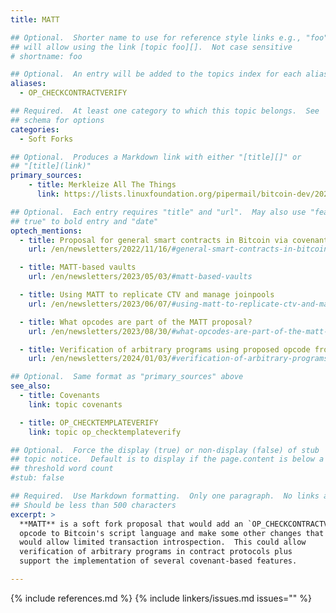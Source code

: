 ```yaml
---
title: MATT

## Optional.  Shorter name to use for reference style links e.g., "foo"
## will allow using the link [topic foo][].  Not case sensitive
# shortname: foo

## Optional.  An entry will be added to the topics index for each alias
aliases:
  - OP_CHECKCONTRACTVERIFY

## Required.  At least one category to which this topic belongs.  See
## schema for options
categories:
  - Soft Forks

## Optional.  Produces a Markdown link with either "[title][]" or
## "[title](link)"
primary_sources:
    - title: Merkleize All The Things
      link: https://lists.linuxfoundation.org/pipermail/bitcoin-dev/2022-November/021182.html

## Optional.  Each entry requires "title" and "url".  May also use "feature:
## true" to bold entry and "date"
optech_mentions:
  - title: Proposal for general smart contracts in Bitcoin via covenants
    url: /en/newsletters/2022/11/16/#general-smart-contracts-in-bitcoin-via-covenants

  - title: MATT-based vaults
    url: /en/newsletters/2023/05/03/#matt-based-vaults

  - title: Using MATT to replicate CTV and manage joinpools
    url: /en/newsletters/2023/06/07/#using-matt-to-replicate-ctv-and-manage-joinpools

  - title: What opcodes are part of the MATT proposal?
    url: /en/newsletters/2023/08/30/#what-opcodes-are-part-of-the-matt-proposal

  - title: Verification of arbitrary programs using proposed opcode from MATT
    url: /en/newsletters/2024/01/03/#verification-of-arbitrary-programs-using-proposed-opcode-from-matt

## Optional.  Same format as "primary_sources" above
see_also:
  - title: Covenants
    link: topic covenants

  - title: OP_CHECKTEMPLATEVERIFY
    link: topic op_checktemplateverify

## Optional.  Force the display (true) or non-display (false) of stub
## topic notice.  Default is to display if the page.content is below a
## threshold word count
#stub: false

## Required.  Use Markdown formatting.  Only one paragraph.  No links allowed.
## Should be less than 500 characters
excerpt: >
  **MATT** is a soft fork proposal that would add an `OP_CHECKCONTRACTVERIFY`
  opcode to Bitcoin's script language and make some other changes that
  would allow limited transaction introspection.  This could allow
  verification of arbitrary programs in contract protocols plus
  support the implementation of several covenant-based features.

---
```


{% include references.md %}
{% include linkers/issues.md issues="" %}
